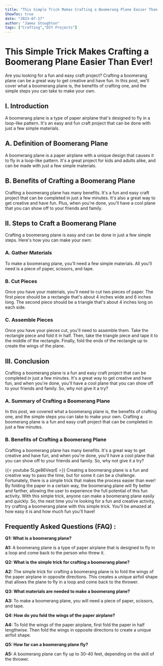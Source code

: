 ```yaml
---
title: "This Simple Trick Makes Crafting a Boomerang Plane Easier Than Ever!"
ShowToc: true 
date: "2023-07-17"
author: "James Stoughton" 
tags: ["Crafting","DIY Projects"]
---
```

# This Simple Trick Makes Crafting a Boomerang Plane Easier Than Ever!

Are you looking for a fun and easy craft project? Crafting a boomerang plane can be a great way to get creative and have fun. In this post, we'll cover what a boomerang plane is, the benefits of crafting one, and the simple steps you can take to make your own. 

## I. Introduction 

A boomerang plane is a type of paper airplane that's designed to fly in a loop-like pattern. It's an easy and fun craft project that can be done with just a few simple materials. 

## A. Definition of Boomerang Plane

A boomerang plane is a paper airplane with a unique design that causes it to fly in a loop-like pattern. It's a great project for kids and adults alike, and can be made with just a few simple materials.

## B. Benefits of Crafting a Boomerang Plane

Crafting a boomerang plane has many benefits. It's a fun and easy craft project that can be completed in just a few minutes. It's also a great way to get creative and have fun. Plus, when you're done, you'll have a cool plane that you can show off to your friends and family.

## II. Steps to Craft a Boomerang Plane

Crafting a boomerang plane is easy and can be done in just a few simple steps. Here's how you can make your own: 

### A. Gather Materials

To make a boomerang plane, you'll need a few simple materials. All you'll need is a piece of paper, scissors, and tape. 

### B. Cut Pieces

Once you have your materials, you'll need to cut two pieces of paper. The first piece should be a rectangle that's about 4 inches wide and 6 inches long. The second piece should be a triangle that's about 4 inches long on each side. 

### C. Assemble Pieces

Once you have your pieces cut, you'll need to assemble them. Take the rectangle piece and fold it in half. Then, take the triangle piece and tape it to the middle of the rectangle. Finally, fold the ends of the rectangle up to create the wings of the plane. 

## III. Conclusion 

Crafting a boomerang plane is a fun and easy craft project that can be completed in just a few minutes. It's a great way to get creative and have fun, and when you're done, you'll have a cool plane that you can show off to your friends and family. So, why not give it a try? 

### A. Summary of Crafting a Boomerang Plane

In this post, we covered what a boomerang plane is, the benefits of crafting one, and the simple steps you can take to make your own. Crafting a boomerang plane is a fun and easy craft project that can be completed in just a few minutes. 

### B. Benefits of Crafting a Boomerang Plane

Crafting a boomerang plane has many benefits. It's a great way to get creative and have fun, and when you're done, you'll have a cool plane that you can show off to your friends and family. So, why not give it a try?

{{< youtube 5Lge86VeqrE >}} 
Creating a boomerang plane is a fun and creative way to pass the time, but for some it can be a challenge. Fortunately, there is a simple trick that makes the process easier than ever! By folding the paper in a certain way, the boomerang plane will fly better and farther, allowing the user to experience the full potential of this fun activity. With this simple trick, anyone can make a boomerang plane easily and quickly. So, the next time you're looking for a fun and creative activity, try crafting a boomerang plane with this simple trick. You'll be amazed at how easy it is and how much fun you'll have!

## Frequently Asked Questions (FAQ) :
**Q1: What is a boomerang plane?**

**A1:** A boomerang plane is a type of paper airplane that is designed to fly in a loop and come back to the person who threw it.

**Q2: What is the simple trick for crafting a boomerang plane?**

**A2:** The simple trick for crafting a boomerang plane is to fold the wings of the paper airplane in opposite directions. This creates a unique airfoil shape that allows the plane to fly in a loop and come back to the thrower.

**Q3: What materials are needed to make a boomerang plane?**

**A3:** To make a boomerang plane, you will need a piece of paper, scissors, and tape.

**Q4: How do you fold the wings of the paper airplane?**

**A4:** To fold the wings of the paper airplane, first fold the paper in half lengthwise. Then fold the wings in opposite directions to create a unique airfoil shape.

**Q5: How far can a boomerang plane fly?**

**A5:** A boomerang plane can fly up to 30-40 feet, depending on the skill of the thrower.





